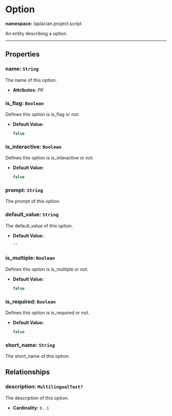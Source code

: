 # **Option**
**namespace:** laplacian.project.script

An entity describing a option.



---

## Properties

### name: `String`
The name of this option.
- **Attributes:** *PK*

### is_flag: `Boolean`
Defines this option is is_flag or not.
- **Default Value:**
  ```kotlin
  false
  ```

### is_interactive: `Boolean`
Defines this option is is_interactive or not.
- **Default Value:**
  ```kotlin
  false
  ```

### prompt: `String`
The prompt of this option.

### default_value: `String`
The default_value of this option.
- **Default Value:**
  ```kotlin
  ""
  ```

### is_multiple: `Boolean`
Defines this option is is_multiple or not.
- **Default Value:**
  ```kotlin
  false
  ```

### is_required: `Boolean`
Defines this option is is_required or not.
- **Default Value:**
  ```kotlin
  false
  ```

### short_name: `String`
The short_name of this option.

## Relationships

### description: `MultilingualText?`
The description of this option.
- **Cardinality:** `0..1`